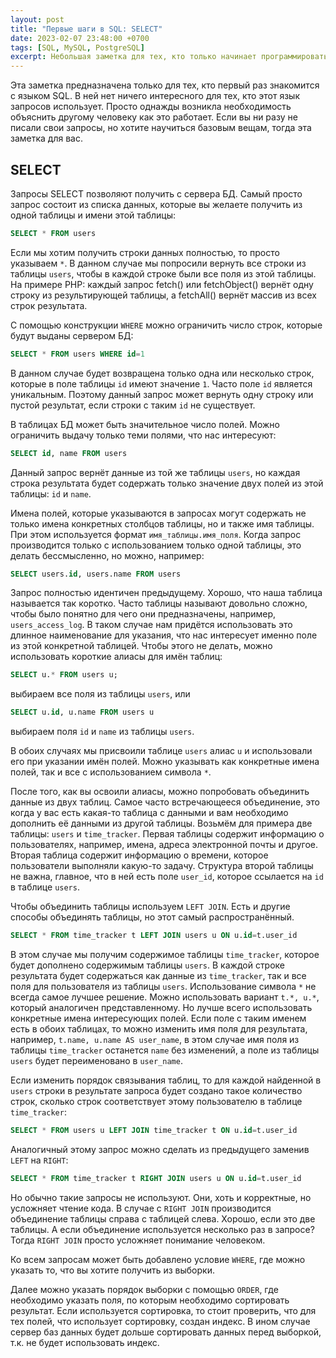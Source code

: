 ```yaml
---
layout: post
title: "Первые шаги в SQL: SELECT"
date: 2023-02-07 23:48:00 +0700
tags: [SQL, MySQL, PostgreSQL]
excerpt: Небольшая заметка для тех, кто только начинает программировать и у него возникает необходимость создать свои первые запросы к SQL серверу. Рассматриваются запросы, которые могут использоваться практически во всех современных серверах баз данных использующих язык SQL.
---
```

Эта заметка предназначена только для тех, кто первый раз знакомится с языком SQL. В ней нет ничего интересного для тех, кто этот язык запросов использует. Просто однажды возникла необходимость объяснить другому человеку как это работает. Если вы ни разу не писали свои запросы, но хотите научиться базовым вещам, тогда эта заметка для вас.

## SELECT

Запросы SELECT позволяют получить с сервера БД. Самый просто запрос состоит из списка данных, которые вы желаете получить из одной таблицы и имени этой таблицы:

```sql
SELECT * FROM users
```

Если мы хотим получить строки данных полностью, то просто указываем `*`. В данном случае мы попросили вернуть все строки из таблицы `users`, чтобы в каждой строке были все поля из этой таблицы. На примере PHP: каждый запрос fetch() или fetchObject() вернёт одну строку из результирующей таблицы, а fetchAll() вернёт массив из всех строк результата.

С помощью конструкции `WHERE` можно ограничить число строк, которые будут выданы сервером БД:

```sql
SELECT * FROM users WHERE id=1
```

В данном случае будет возвращена только одна или несколько строк, которые в поле таблицы `id` имеют значение `1`. Часто поле `id` является уникальным. Поэтому данный запрос может вернуть одну строку или пустой результат, если строки с таким `id` не существует.

В таблицах БД может быть значительное число полей. Можно ограничить выдачу только теми полями, что нас интересуют:

```sql
SELECT id, name FROM users
```

Данный запрос вернёт данные из той же таблицы `users`, но каждая строка результата будет содержать только значение двух полей из этой таблицы: `id` и `name`.

Имена полей, которые указываются в запросах могут содержать не только имена конкретных столбцов таблицы, но и также имя таблицы. При этом используется формат `имя_таблицы.имя_поля`. Когда запрос производится только с использованием только одной таблицы, это делать бессмысленно, но можно, например:

```sql
SELECT users.id, users.name FROM users
```

Запрос полностью идентичен предыдущему. Хорошо, что наша таблица называется так коротко. Часто таблицы называют довольно сложно, чтобы было понятно для чего они предназначены, например, `users_access_log`. В таком случае нам придётся использовать это длинное наименование для указания, что нас интересует именно поле из этой конкретной таблицей. Чтобы этого не делать, можно использовать короткие алиасы для имён таблиц:

```sql
SELECT u.* FROM users u;
```

выбираем все поля из таблицы `users`, или

```sql
SELECT u.id, u.name FROM users u
```

выбираем поля `id` и `name` из таблицы `users`.

В обоих случаях мы присвоили таблице `users` алиас `u` и использовали его при указании имён полей. Можно указывать как конкретные имена полей, так и все с использованием символа `*`.

После того, как вы освоили алиасы, можно попробовать объединить данные из двух таблиц. Самое часто встречающееся объединение, это когда у вас есть какая-то таблица с данными и вам необходимо дополнить её данными из другой таблицы. Возьмём для примера две таблицы: `users` и `time_tracker`. Первая таблицы содержит информацию о пользователях, например, имена, адреса электронной почты и другое. Вторая таблица содержит информацию о времени, которое пользователи выполняли какую-то задачу. Структура второй таблицы не важна, главное, что в ней есть поле `user_id`, которое ссылается на `id` в таблице `users`.

Чтобы объединить таблицы используем `LEFT JOIN`. Есть и другие способы объединять таблицы, но этот самый распространённый.

```sql
SELECT * FROM time_tracker t LEFT JOIN users u ON u.id=t.user_id
```

В этом случае мы получим содержимое таблицы `time_tracker`, которое будет дополнено содержимым таблицы `users`. В каждой строке результата будет содержаться как данные из `time_tracker`, так и все поля для пользователя из таблицы `users`. Использование символа `*` не всегда самое лучшее решение. Можно использовать вариант `t.*, u.*`, который аналогичен представленному. Но лучше всего использовать конкретные имена интересующих полей. Если поле с таким именем есть в обоих таблицах, то можно изменить имя поля для результата, например, `t.name, u.name AS user_name`, в этом случае имя поля из таблицы `time_tracker` останется `name` без изменений, а поле из таблицы `users` будет переименовано в `user_name`.

Если изменить порядок связывания таблиц, то для каждой найденной в `users` строки в результате запроса будет создано такое количество строк, сколько строк соответствует этому пользователю в таблице `time_tracker`:

```sql
SELECT * FROM users u LEFT JOIN time_tracker t ON u.id=t.user_id
```

Аналогичный этому запрос можно сделать из предыдущего заменив `LEFT` на `RIGHT`:

```sql
SELECT * FROM time_tracker t RIGHT JOIN users u ON u.id=t.user_id
```

Но обычно такие запросы не используют. Они, хоть и корректные, но усложняет чтение кода. В случае с `RIGHT JOIN` производится объединение таблицы справа с таблицей слева. Хорошо, если это две таблицы. А если объединение используется несколько раз в запросе? Тогда `RIGHT JOIN` просто усложняет понимание человеком.

Ко всем запросам может быть добавлено условие `WHERE`, где можно указать то, что вы хотите получить из выборки.

Далее можно указать порядок выборки с помощью `ORDER`, где необходимо указать поля, по которым необходимо сортировать результат. Если используется сортировка, то стоит проверить, что для тех полей, что использует сортировку, создан индекс. В ином случае сервер баз данных будет дольше сортировать данных перед выборкой, т.к. не будет использовать индекс.
